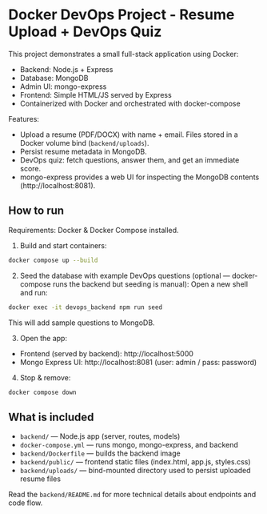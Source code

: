 # Docker DevOps Project - Resume Upload + DevOps Quiz

This project demonstrates a small full-stack application using Docker:
- Backend: Node.js + Express
- Database: MongoDB
- Admin UI: mongo-express
- Frontend: Simple HTML/JS served by Express
- Containerized with Docker and orchestrated with docker-compose

Features:
- Upload a resume (PDF/DOCX) with name + email. Files stored in a Docker volume bind (`backend/uploads`).
- Persist resume metadata in MongoDB.
- DevOps quiz: fetch questions, answer them, and get an immediate score.
- mongo-express provides a web UI for inspecting the MongoDB contents (http://localhost:8081).

## How to run

Requirements: Docker & Docker Compose installed.

1. Build and start containers:
```bash
docker compose up --build
```

2. Seed the database with example DevOps questions (optional — docker-compose runs the backend but seeding is manual):
Open a new shell and run:
```bash
docker exec -it devops_backend npm run seed
```
This will add sample questions to MongoDB.

3. Open the app:
- Frontend (served by backend): http://localhost:5000
- Mongo Express UI: http://localhost:8081 (user: admin / pass: password)

4. Stop & remove:
```bash
docker compose down
```

## What is included
- `backend/` — Node.js app (server, routes, models)
- `docker-compose.yml` — runs mongo, mongo-express, and backend
- `backend/Dockerfile` — builds the backend image
- `backend/public/` — frontend static files (index.html, app.js, styles.css)
- `backend/uploads/` — bind-mounted directory used to persist uploaded resume files

Read the `backend/README.md` for more technical details about endpoints and code flow.
